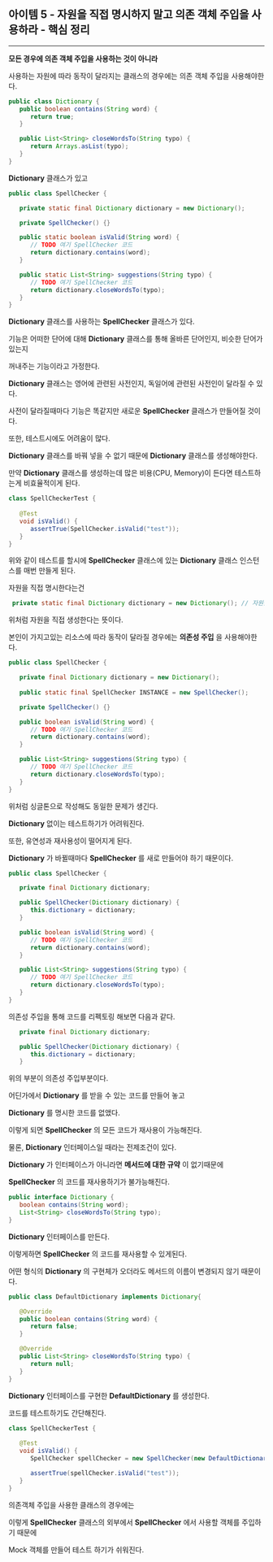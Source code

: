 
## 아이템 5 - 자원을 직접 명시하지 말고 의존 객체 주입을 사용하라 - 핵심 정리
---

__모든 경우에 의존 객체 주입을 사용하는 것이 아니라__

사용하는 자원에 따라 동작이 달라지는 클래스의 경우에는 의존 객체 주입을 사용해야한다.

```java
public class Dictionary {
   public boolean contains(String word) {
      return true;
   }

   public List<String> closeWordsTo(String typo) {
      return Arrays.asList(typo);
   }
}
```
__Dictionary__ 클래스가 있고

```java
public class SpellChecker {

   private static final Dictionary dictionary = new Dictionary();

   private SpellChecker() {}

   public static boolean isValid(String word) {
      // TODO 여기 SpellChecker 코드
      return dictionary.contains(word);
   }

   public static List<String> suggestions(String typo) {
      // TODO 여기 SpellChecker 코드
      return dictionary.closeWordsTo(typo);
   }
}
```
__Dictionary__ 클래스를 사용하는 __SpellChecker__ 클래스가 있다.

기능은 어떠한 단어에 대해 __Dictionary__ 클래스를 통해 올바른 단어인지, 비슷한 단어가 있는지

꺼내주는 기능이라고 가정한다.

__Dictionary__ 클래스는 영어에 관련된 사전인지, 독일어에 관련된 사전인이 달라질 수 있다.

사전이 달라질때마다 기능은 똑같지만 새로운 __SpellChecker__ 클래스가 만들어질 것이다.

또한, 테스트시에도 어려움이 많다.

__Dictionary__ 클래스를 바꿔 넣을 수 없기 때문에 __Dictionary__ 클래스를 생성해야한다.

만약 __Dictionary__ 클래스를 생성하는데 많은 비용(CPU, Memory)이 든다면 테스트하는게 비효율적이게 된다.

```java
class SpellCheckerTest {
   
   @Test
   void isValid() {
      assertTrue(SpellChecker.isValid("test"));
   }
}
```
위와 같이 테스트를 할시에 __SpellChecker__ 클래스에 있는 __Dictionary__ 클래스 인스턴스를 매번 만들게 된다.

자원을 직접 명시한다는건

```java
 private static final Dictionary dictionary = new Dictionary(); // 자원을 직접 생성 == 자원을 직접 명시
```
위처럼 자원을 직접 생성한다는 뜻이다.

본인이 가지고있는 리소스에 따라 동작이 달라질 경우에는 __의존성 주입__ 을 사용해야한다.

```java
public class SpellChecker {

   private final Dictionary dictionary = new Dictionary();
   
   public static final SpellChecker INSTANCE = new SpellChecker();

   private SpellChecker() {}

   public boolean isValid(String word) {
      // TODO 여기 SpellChecker 코드
      return dictionary.contains(word);
   }

   public List<String> suggestions(String typo) {
      // TODO 여기 SpellChecker 코드
      return dictionary.closeWordsTo(typo);
   }
}
```
위처럼 싱글톤으로 작성해도 동일한 문제가 생긴다.

__Dictionary__ 없이는 테스트하기가 어려워진다.

또한, 유연성과 재사용성이 떨어지게 된다.

__Dictionary__ 가 바뀔때마다 __SpellChecker__ 를 새로 만들어야 하기 때문이다.

```java
public class SpellChecker {

   private final Dictionary dictionary;

   public SpellChecker(Dictionary dictionary) {
      this.dictionary = dictionary;
   }

   public boolean isValid(String word) {
      // TODO 여기 SpellChecker 코드
      return dictionary.contains(word);
   }

   public List<String> suggestions(String typo) {
      // TODO 여기 SpellChecker 코드
      return dictionary.closeWordsTo(typo);
   }
}
```

의존성 주입을 통해 코드를 리펙토링 해보면 다음과 같다.

```java
   private final Dictionary dictionary;

   public SpellChecker(Dictionary dictionary) {
      this.dictionary = dictionary;
   }
```

위의 부분이 의존성 주입부분이다. 

어딘가에서 __Dictionary__ 를 받을 수 있는 코드를 만들어 놓고

__Dictionary__ 를 명시한 코드를 없앴다.

이렇게 되면 __SpellChecker__ 의 모든 코드가 재사용이 가능해진다.

물론, __Dictionary__ 인터페이스일 때라는 전제조건이 있다.

__Dictionary__ 가 인터페이스가 아니라면 __메서드에 대한 규약__ 이 없기때문에 

__SpellChecker__ 의 코드를 재사용하기가 불가능해진다.

```java
public interface Dictionary {
   boolean contains(String word);
   List<String> closeWordsTo(String typo);
}
```

__Dictionary__ 인터페이스를 만든다.

이렇게하면 __SpellChecker__ 의 코드를 재사용할 수 있게된다.

어떤 형식의 __Dictionary__ 의 구현체가 오더라도 메서드의 이름이 변경되지 않기 때문이다.

```java
public class DefaultDictionary implements Dictionary{

   @Override
   public boolean contains(String word) {
      return false;
   }

   @Override
   public List<String> closeWordsTo(String typo) {
      return null;
   }
}
```

__Dictionary__ 인터페이스를 구현한 __DefaultDictionary__ 를 생성한다.

코드를 테스트하기도 간단해진다.

```java
class SpellCheckerTest {
   
   @Test
   void isValid() {
      SpellChecker spellChecker = new SpellChecker(new DefaultDictionary());

      assertTrue(spellChecker.isValid("test"));
   }
}
```

의존객체 주입을 사용한 클래스의 경우에는

이렇게 __SpellChecker__ 클래스의 외부에서 __SpellChecker__ 에서 사용할 객체를 주입하기 때문에

Mock 객체를 만들어 테스트 하기가 쉬워진다.